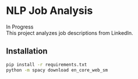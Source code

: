 # NLP Job Analysis
In Progress\
This project analyzes job descriptions from LinkedIn.

## Installation

```bash
pip install -r requirements.txt
python -m spacy download en_core_web_sm
